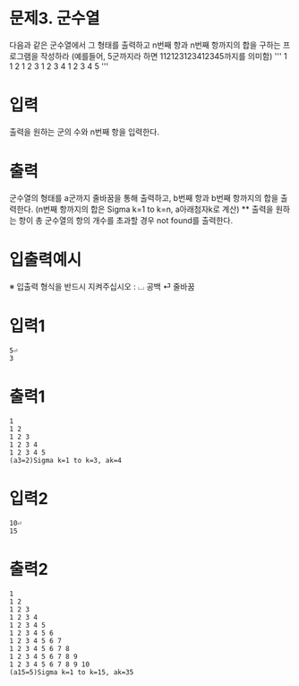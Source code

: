 ﻿# 문제3. 군수열
 다음과 같은 군수열에서 그 형태를 출력하고 n번째 항과 n번째 항까지의 합을 구하는 프로그램을 작성하라
(예를들어, 5군까지라 하면 112123123412345까지를 의미함)
'''
1
1 2
1 2 3
1 2 3 4
1 2 3 4 5
'''

# 입력
출력을 원하는 군의 수와 n번째 항을 입력한다.

# 출력
군수열의 형태를 a군까지 줄바꿈을 통해 출력하고, b번째 항과 b번째 항까지의 합을 출력한다.
(n번째 항까지의 합은 Sigma k=1 to k=n, a아래첨자k로 계산)
** 출력을 원하는 항이 총 군수열의 항의 개수를 초과할 경우 not found를 출력한다.

# 입출력예시
※ 입출력 형식을 반드시 지켜주십시오 :   ⌴ 공백      ⏎ 줄바꿈

# 입력1
```
5⏎
3
```

# 출력1
```
1
1 2
1 2 3
1 2 3 4
1 2 3 4 5
(a3=2)Sigma k=1 to k=3, ak=4
```

# 입력2
```
10⏎
15
```

# 출력2
```
1
1 2
1 2 3
1 2 3 4
1 2 3 4 5
1 2 3 4 5 6
1 2 3 4 5 6 7
1 2 3 4 5 6 7 8
1 2 3 4 5 6 7 8 9
1 2 3 4 5 6 7 8 9 10
(a15=5)Sigma k=1 to k=15, ak=35
```
